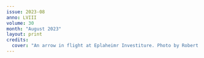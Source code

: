 ```yaml
---
issue: 2023-08
anno: LVIII
volume: 30
month: "August 2023"
layout: print
credits:
  cover: "An arrow in flight at Eplaheimr Investiture. Photo by Robert of Eplaheimr."
---
```

